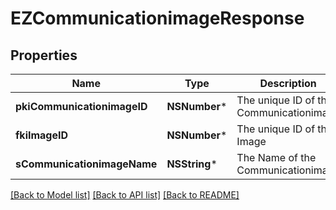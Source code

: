 # EZCommunicationimageResponse

## Properties
Name | Type | Description | Notes
------------ | ------------- | ------------- | -------------
**pkiCommunicationimageID** | **NSNumber*** | The unique ID of the Communicationimage | 
**fkiImageID** | **NSNumber*** | The unique ID of the Image | 
**sCommunicationimageName** | **NSString*** | The Name of the Communicationimage | [optional] 

[[Back to Model list]](../README.md#documentation-for-models) [[Back to API list]](../README.md#documentation-for-api-endpoints) [[Back to README]](../README.md)


